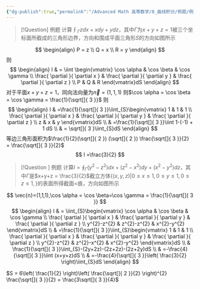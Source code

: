 ```yaml
---
{"dg-publish":true,"permalink":"/Advanced Math 高等数学/8_曲线积分/例题/例题：斯托克斯公式/","tags":["高数","微积分","例题"]}
---
```




> [!Question] 例题
> 计算$\oint_{\Gamma} zdx  +xdy + ydz$，其中$\Gamma$为$x +y+z=1$被三个坐标面所截成的三角形边界，方向和围成平面三角形$S$的方向如图所示

<style> .container {font-family: sans-serif; text-align: center;} .button-wrapper button {z-index: 1;height: 40px; width: 100px; margin: 10px;padding: 5px;} .excalidraw .App-menu_top .buttonList { display: flex;} .excalidraw-wrapper { height: 800px; margin: 50px; position: relative;} :root[dir="ltr"] .excalidraw .layer-ui__wrapper .zen-mode-transition.App-menu_bottom--transition-left {transform: none;} </style><script src="https://cdn.jsdelivr.net/npm/react@17/umd/react.production.min.js"></script><script src="https://cdn.jsdelivr.net/npm/react-dom@17/umd/react-dom.production.min.js"></script><script type="text/javascript" src="https://cdn.jsdelivr.net/npm/@excalidraw/excalidraw@0/dist/excalidraw.production.min.js"></script><div id="Stolz公式（1）excalidraw.md1"></div><script>(function(){const InitialData={"type":"excalidraw","version":2,"source":"https://github.com/zsviczian/obsidian-excalidraw-plugin/releases/tag/2.6.7","elements":[{"id":"guzs_HPdxr5Y4NoPQRSGH","type":"arrow","x":-25.45001220703125,"y":52.86248016357422,"width":344.79998779296875,"height":0,"angle":0,"strokeColor":"#1e1e1e","backgroundColor":"transparent","fillStyle":"solid","strokeWidth":1,"strokeStyle":"solid","roughness":0,"opacity":100,"groupIds":[],"frameId":null,"index":"a0","roundness":{"type":2},"seed":1767890442,"version":52,"versionNonce":1331166422,"isDeleted":false,"boundElements":[],"updated":1741280748004,"link":null,"locked":false,"points":[[0,0],[344.79998779296875,0]],"lastCommittedPoint":null,"startBinding":null,"endBinding":null,"startArrowhead":null,"endArrowhead":"arrow","elbowed":false},{"id":"6h_IojNvKvsmOkqSsmMSF","type":"arrow","x":-24.6500244140625,"y":53.66252899169922,"width":210.39996337890628,"height":210.39996337890625,"angle":0,"strokeColor":"#1e1e1e","backgroundColor":"transparent","fillStyle":"solid","strokeWidth":1,"strokeStyle":"solid","roughness":0,"opacity":100,"groupIds":[],"frameId":null,"index":"a1","roundness":{"type":2},"seed":1668440650,"version":83,"versionNonce":716143690,"isDeleted":false,"boundElements":[],"updated":1741280759376,"link":null,"locked":false,"points":[[0,0],[-210.39996337890628,210.39996337890625]],"lastCommittedPoint":null,"startBinding":null,"endBinding":null,"startArrowhead":null,"endArrowhead":"arrow","elbowed":false},{"id":"x2dsGb-cVCgkb5m37szDF","type":"arrow","x":-22.25,"y":52.86248016357422,"width":2.1316282072803006e-14,"height":360,"angle":0,"strokeColor":"#1e1e1e","backgroundColor":"transparent","fillStyle":"solid","strokeWidth":1,"strokeStyle":"solid","roughness":0,"opacity":100,"groupIds":[],"frameId":null,"index":"a2","roundness":{"type":2},"seed":402682314,"version":50,"versionNonce":605530762,"isDeleted":false,"boundElements":[],"updated":1741280768007,"link":null,"locked":false,"points":[[0,0],[2.1316282072803006e-14,-360]],"lastCommittedPoint":null,"startBinding":null,"endBinding":null,"startArrowhead":null,"endArrowhead":"arrow","elbowed":false},{"id":"NDaadLCH","type":"text","x":308.1500244140625,"y":15.262504577636719,"width":11,"height":25,"angle":0,"strokeColor":"#1e1e1e","backgroundColor":"transparent","fillStyle":"solid","strokeWidth":1,"strokeStyle":"solid","roughness":0,"opacity":100,"groupIds":[],"frameId":null,"index":"a3","roundness":null,"seed":1853737046,"version":24,"versionNonce":1796706826,"isDeleted":false,"boundElements":[],"updated":1741280779722,"link":null,"locked":false,"text":"y","rawText":"y","fontSize":20,"fontFamily":5,"textAlign":"left","verticalAlign":"top","containerId":null,"originalText":"y","autoResize":true,"lineHeight":1.25},{"id":"480GVDgF","type":"text","x":-228.64996337890625,"y":207.26250457763672,"width":12,"height":25,"angle":0,"strokeColor":"#1e1e1e","backgroundColor":"transparent","fillStyle":"solid","strokeWidth":1,"strokeStyle":"solid","roughness":0,"opacity":100,"groupIds":[],"frameId":null,"index":"a4","roundness":null,"seed":103683978,"version":13,"versionNonce":1471330902,"isDeleted":false,"boundElements":[],"updated":1741280784322,"link":null,"locked":false,"text":"x","rawText":"x","fontSize":20,"fontFamily":5,"textAlign":"left","verticalAlign":"top","containerId":null,"originalText":"x","autoResize":true,"lineHeight":1.25},{"id":"LdWVALfI","type":"text","x":-7.04998779296875,"y":-304.7375259399414,"width":12,"height":25,"angle":0,"strokeColor":"#1e1e1e","backgroundColor":"transparent","fillStyle":"solid","strokeWidth":1,"strokeStyle":"solid","roughness":0,"opacity":100,"groupIds":[],"frameId":null,"index":"a5","roundness":null,"seed":956079318,"version":18,"versionNonce":1648946762,"isDeleted":false,"boundElements":[],"updated":1741280788171,"link":null,"locked":false,"text":"z","rawText":"z","fontSize":20,"fontFamily":5,"textAlign":"left","verticalAlign":"top","containerId":null,"originalText":"z","autoResize":true,"lineHeight":1.25},{"id":"CO4dump7eHvI54ZfIm6aP","type":"line","x":-23.507343282725884,"y":-181.02464724975385,"width":127.0253033165562,"height":360.6074129256016,"angle":0,"strokeColor":"#1e1e1e","backgroundColor":"transparent","fillStyle":"solid","strokeWidth":1,"strokeStyle":"solid","roughness":0,"opacity":100,"groupIds":[],"frameId":null,"index":"a6","roundness":{"type":2},"seed":1998707300,"version":121,"versionNonce":379608028,"isDeleted":false,"boundElements":null,"updated":1742371913728,"link":null,"locked":false,"points":[[0,0],[-127.0253033165562,360.6074129256016]],"lastCommittedPoint":null,"startBinding":null,"endBinding":null,"startArrowhead":null,"endArrowhead":null},{"id":"0dx32BtET2h5Q20rU3QvW","type":"line","x":-25.915369334861197,"y":-181.02464724975385,"width":233.28108338745207,"height":233.28108338745201,"angle":0,"strokeColor":"#1e1e1e","backgroundColor":"transparent","fillStyle":"solid","strokeWidth":1,"strokeStyle":"solid","roughness":0,"opacity":100,"groupIds":[],"frameId":null,"index":"a7","roundness":{"type":2},"seed":573260644,"version":59,"versionNonce":1748318044,"isDeleted":false,"boundElements":null,"updated":1742371919059,"link":null,"locked":false,"points":[[0,0],[233.28108338745207,233.28108338745201]],"lastCommittedPoint":null,"startBinding":null,"endBinding":null,"startArrowhead":null,"endArrowhead":null},{"id":"JdtJ0YbbGt5a0EGhH2Tg-","type":"line","x":-151.73665962534977,"y":178.37870671962725,"width":360.0053604824149,"height":126.42329680352236,"angle":0,"strokeColor":"#1e1e1e","backgroundColor":"transparent","fillStyle":"solid","strokeWidth":1,"strokeStyle":"solid","roughness":0,"opacity":100,"groupIds":[],"frameId":null,"index":"a8","roundness":{"type":2},"seed":960253924,"version":74,"versionNonce":854020452,"isDeleted":false,"boundElements":null,"updated":1742371924908,"link":null,"locked":false,"points":[[0,0],[360.0053604824149,-126.42329680352236]],"lastCommittedPoint":null,"startBinding":null,"endBinding":null,"startArrowhead":null,"endArrowhead":null},{"id":"8VbkrQXbaZypR7zj6jHHV","type":"arrow","x":40.90831814510295,"y":-21.490486997689857,"width":132.74446853322146,"height":132.74446853322144,"angle":0,"strokeColor":"#1e1e1e","backgroundColor":"transparent","fillStyle":"solid","strokeWidth":1,"strokeStyle":"solid","roughness":0,"opacity":100,"groupIds":[],"frameId":null,"index":"a9","roundness":{"type":2},"seed":1829940060,"version":36,"versionNonce":1890208860,"isDeleted":false,"boundElements":null,"updated":1742371928791,"link":null,"locked":false,"points":[[0,0],[132.74446853322146,-132.74446853322144]],"lastCommittedPoint":null,"startBinding":null,"endBinding":null,"startArrowhead":null,"endArrowhead":"arrow","elbowed":false},{"id":"XhGV0q4k5kSnRaQpAn7GM","type":"line","x":35.49021359764566,"y":-121.42510682142486,"width":1.8060654692543494,"height":13.846379450542173,"angle":0,"strokeColor":"#1e1e1e","backgroundColor":"transparent","fillStyle":"solid","strokeWidth":1,"strokeStyle":"solid","roughness":0,"opacity":100,"groupIds":[],"frameId":null,"index":"aA","roundness":{"type":2},"seed":1509927652,"version":8,"versionNonce":1496389860,"isDeleted":false,"boundElements":null,"updated":1742371933691,"link":null,"locked":false,"points":[[0,0],[1.8060654692543494,13.846379450542173]],"lastCommittedPoint":null,"startBinding":null,"endBinding":null,"startArrowhead":null,"endArrowhead":null},{"id":"PXntNHHQaK8MWYDJPMeFi","type":"line","x":36.09226604083233,"y":-120.22107083028078,"width":17.458418528745142,"height":1.8060425041778956,"angle":0,"strokeColor":"#1e1e1e","backgroundColor":"transparent","fillStyle":"solid","strokeWidth":1,"strokeStyle":"solid","roughness":0,"opacity":100,"groupIds":[],"frameId":null,"index":"aB","roundness":{"type":2},"seed":2137590748,"version":10,"versionNonce":309994076,"isDeleted":false,"boundElements":null,"updated":1742371936424,"link":null,"locked":false,"points":[[0,0],[17.458418528745142,1.8060425041778956]],"lastCommittedPoint":null,"startBinding":null,"endBinding":null,"startArrowhead":null,"endArrowhead":null},{"id":"pAt2UX3SBzVNhFwV-I9TG","type":"line","x":-92.13714216209718,"y":9.814310981597373,"width":0.6020065130338423,"height":15.652398989643586,"angle":0,"strokeColor":"#1e1e1e","backgroundColor":"transparent","fillStyle":"solid","strokeWidth":1,"strokeStyle":"solid","roughness":0,"opacity":100,"groupIds":[],"frameId":null,"index":"aC","roundness":{"type":2},"seed":1503589604,"version":9,"versionNonce":1982573916,"isDeleted":false,"boundElements":null,"updated":1742371939590,"link":null,"locked":false,"points":[[0,0],[-0.6020065130338423,-15.652398989643586]],"lastCommittedPoint":null,"startBinding":null,"endBinding":null,"startArrowhead":null,"endArrowhead":null},{"id":"PSfGzsa8EcrtEWAFw2xn6","type":"line","x":-90.33107669284288,"y":9.21230446856356,"width":18.060470971931778,"height":12.642320494321666,"angle":0,"strokeColor":"#1e1e1e","backgroundColor":"transparent","fillStyle":"solid","strokeWidth":1,"strokeStyle":"solid","roughness":0,"opacity":100,"groupIds":[],"frameId":null,"index":"aD","roundness":{"type":2},"seed":109246948,"version":14,"versionNonce":987611748,"isDeleted":false,"boundElements":null,"updated":1742371944039,"link":null,"locked":false,"points":[[0,0],[18.060470971931778,-12.642320494321666]],"lastCommittedPoint":null,"startBinding":null,"endBinding":null,"startArrowhead":null,"endArrowhead":null},{"id":"eVSeTo9nGrZbiKMyGM57A","type":"arrow","x":111.94618900676238,"y":85.0662733646464,"width":35.518981360982536,"height":12.040313981287795,"angle":0,"strokeColor":"#1e1e1e","backgroundColor":"transparent","fillStyle":"solid","strokeWidth":1,"strokeStyle":"solid","roughness":0,"opacity":100,"groupIds":[],"frameId":null,"index":"aE","roundness":{"type":2},"seed":1186720348,"version":121,"versionNonce":553724772,"isDeleted":false,"boundElements":null,"updated":1742371954254,"link":null,"locked":false,"points":[[0,0],[35.518981360982536,-12.040313981287795]],"lastCommittedPoint":null,"startBinding":null,"endBinding":null,"startArrowhead":null,"endArrowhead":"arrow","elbowed":false}],"appState":{"theme":"dark","viewBackgroundColor":"#ffffff","currentItemStrokeColor":"#1e1e1e","currentItemBackgroundColor":"transparent","currentItemFillStyle":"solid","currentItemStrokeWidth":1,"currentItemStrokeStyle":"solid","currentItemRoughness":0,"currentItemOpacity":100,"currentItemFontFamily":5,"currentItemFontSize":20,"currentItemTextAlign":"left","currentItemStartArrowhead":null,"currentItemEndArrowhead":"arrow","currentItemArrowType":"round","scrollX":249.63949024378826,"scrollY":410.48670158404286,"zoom":{"value":1.328869},"currentItemRoundness":"round","gridSize":null,"gridStep":5,"gridModeEnabled":false,"gridColor":{"Bold":"rgba(217, 217, 217, 0.5)","Regular":"rgba(230, 230, 230, 0.5)"},"currentStrokeOptions":null,"frameRendering":{"enabled":true,"clip":true,"name":true,"outline":true},"objectsSnapModeEnabled":false,"activeTool":{"type":"selection","customType":null,"locked":false,"lastActiveTool":null}},"files":{}};InitialData.scrollToContent=true;App=()=>{const e=React.useRef(null),t=React.useRef(null),[n,i]=React.useState({width:void 0,height:void 0});return React.useEffect(()=>{i({width:t.current.getBoundingClientRect().width,height:t.current.getBoundingClientRect().height});const e=()=>{i({width:t.current.getBoundingClientRect().width,height:t.current.getBoundingClientRect().height})};return window.addEventListener("resize",e),()=>window.removeEventListener("resize",e)},[t]),React.createElement(React.Fragment,null,React.createElement("div",{className:"excalidraw-wrapper",ref:t},React.createElement(ExcalidrawLib.Excalidraw,{ref:e,width:n.width,height:n.height,initialData:InitialData,viewModeEnabled:!0,zenModeEnabled:!0,gridModeEnabled:!1})))},excalidrawWrapper=document.getElementById("Stolz公式（1）excalidraw.md1");ReactDOM.render(React.createElement(App),excalidrawWrapper);})();</script>

$$
\begin{align}
P = z \\
Q = x \\
R = y
\end{align}
$$
则
$$
\begin{align}
I &  = \iint \begin{vmatrix}
\cos \alpha & \cos \beta & \cos \gamma \\
\frac{ \partial  }{ \partial x }  & \frac{ \partial  }{ \partial y }  & \frac{ \partial  }{ \partial z }  \\
P & Q & R
\end{vmatrix}dS
\end{align}
$$
对于平面$x + y + z =1$，同向法向量为$\vec{n} =(1,1,1)$
则$\cos \alpha = \cos \beta = \cos \gamma = \frac{1}{\sqrt[]{ 3 }}$
则
$$
\begin{align}
I  & =\frac{1}{\sqrt[]{ 3 }}\iint_{S}\begin{vmatrix}
1 & 1 & 1 \\
\frac{ \partial  }{ \partial x }  & \frac{ \partial  }{ \partial y }  & \frac{ \partial  }{ \partial z }  \\
z & x & y
\end{vmatrix}dS \\
 & =\frac{1}{\sqrt[]{ 3 }}\iint 1-(-1) + 1 dS \\
 & = \sqrt[]{ 3 }\iint_{S}dS
\end{align}
$$
等边三角形面积为$\frac{1}{2}(\sqrt[]{ 2 }) (\sqrt[]{ 2 }) \frac{\sqrt[]{ 3 }}{2} = \frac{\sqrt[]{ 3 }}{2}$
$$
I =\frac{3}{2}
$$

> [!Question ] 例题
> 计算$I = \oint_{\Gamma}(y^{2}-z^{2})dx + (z^{2} -x^{2})dy + (x^{2} - y^{2})dz$，其中$\Gamma$是$x+y+z = \frac{3}{2}$截立方体$\{ (x,y,z)|0\leq x\leq 1,0\leq y\leq 1, 0\leq z\leq 1, \}$的表面所得截面=痕，方向如图所示

$$
\vec{n}=(1,1,1),\cos \alpha = \cos \beta=\cos \gamma = \frac{1}{\sqrt[]{ 3 }}
$$
$$
\begin{align}
I  & = \iint_{S}\begin{vmatrix}
\cos \alpha  & \cos \beta &  \cos \gamma \\
\frac{ \partial  }{ \partial x }  & \frac{ \partial  }{ \partial y }  & \frac{ \partial  }{ \partial z }  \\
y^{2}-z^{2} & z^{2}-z^{2} & x^{2}-y^{2}
\end{vmatrix}dS \\
 & =\frac{1}{\sqrt[]{ 3 }}\iint_{S}\begin{vmatrix}
1 & 1 & 1  \\
\frac{ \partial  }{ \partial x }  & \frac{ \partial  }{ \partial y }  & \frac{ \partial  }{ \partial z }  \\
y^{2}-z^{2} & z^{2}-x^{2} & x^{2}-y^{2}
\end{vmatrix}dS \\
 & \frac{1}{\sqrt[]{ 3 }}\iint_{S}-(2y+2z)-(2z+2z)-(2z+2y)dS \\
 & =-\frac{4}{\sqrt[]{ 3 }}\iint (x+y+z)dS \\
 & =-\frac{4}{\sqrt[]{ 3 }}\left( \frac{3}{2} \right)\iint_{S}dS
\end{align}
$$

$S = 6\left( \frac{1}{2} \right)\left( \frac{\sqrt[]{ 2 }}{2} \right)^{2} \frac{\sqrt[]{ 3 }}{2} = \frac{3\sqrt[]{ 3 }}{4}$